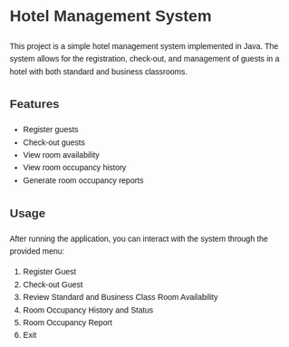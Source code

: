 <!DOCTYPE html>
<html lang="en">
<head>
    <meta charset="UTF-8">
    <meta name="viewport" content="width=device-width, initial-scale=1.0">
    <style>
        body {
            font-family: Arial, sans-serif;
            line-height: 1.6;
            margin: 20px;
        }
        h1, h2, h3, h4 {
            color: #333;
        }
        code {
            background: #f4f4f4;
            padding: 5px;
            border-radius: 5px;
            font-family: Consolas, "Courier New", monospace;
        }
        pre {
            background: #f4f4f4;
            padding: 10px;
            border-radius: 5px;
            overflow-x: auto;
        }
    </style>
</head>
<body>
    <h1>Hotel Management System</h1>
    <p>This project is a simple hotel management system implemented in Java. The system allows for the registration, check-out, and management of guests in a hotel with both standard and business classrooms.</p>
<h2>Features</h2>
<ul>
<li>Register guests</li>
<li>Check-out guests</li>
<li>View room availability</li>
<li>View room occupancy history</li>
<li>Generate room occupancy reports</li>
</ul>
<h2>Usage</h2>
<p>After running the application, you can interact with the system through the provided menu:</p>
<ol>
<li>Register Guest</li>
<li>Check-out Guest</li>
<li>Review Standard and Business Class Room Availability</li>
<li>Room Occupancy History and Status</li>
<li>Room Occupancy Report</li>
<li>Exit</li>
</ol>
</body>
</html>
